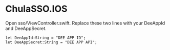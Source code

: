 # ChulaSSO.IOS

Open sso/ViewController.swift.
Replace these two lines with your DeeAppId and DeeAppSecret.

    let DeeAppId:String = "DEE APP ID";
    let DeeAppSecret:String = "DEE APP API";
